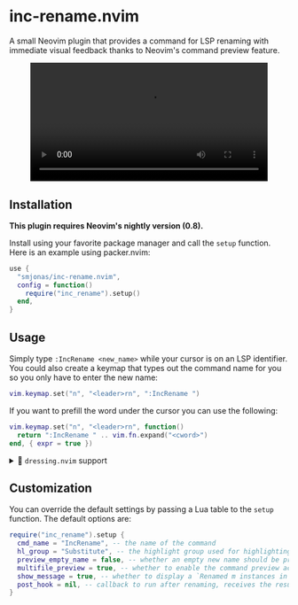 # inc-rename.nvim

A small Neovim plugin that provides a command for LSP renaming with immediate visual
feedback thanks to Neovim's command preview feature.

<div align="center">
<video src="https://user-images.githubusercontent.com/40792180/171936247-9a4af4f8-fcc6-4c0c-a230-5d65339cd29c.mp4" width="85%">
</div>

## Installation
**This plugin requires Neovim's nightly version (0.8).**

Install using your favorite package manager and call the `setup` function.
Here is an example using packer.nvim:
```lua
use {
  "smjonas/inc-rename.nvim",
  config = function()
    require("inc_rename").setup()
  end,
}
```

## Usage
Simply type `:IncRename <new_name>` while your cursor is on an LSP identifier.
You could also create a keymap that types out the command name for you so you only have to
enter the new name:
```lua
vim.keymap.set("n", "<leader>rn", ":IncRename ")
```
If you want to prefill the word under the cursor you can use the following:
```lua
vim.keymap.set("n", "<leader>rn", function()
  return ":IncRename " .. vim.fn.expand("<cword>")
end, { expr = true })
```

<details>
<summary>&#127800; <code>dressing.nvim</code> support</summary>

</br>If your are using [dressing.nvim](https://github.com/stevearc/dressing.nvim)
or a similar plugin that uses a separate buffer for typing the new name,
you can call the `rename` function that `inc-rename` provides:
```lua
require("inc_rename").rename(opts | nil)

-- To prefill the word under the cursor, pass a default value:
require("inc_rename").rename({ default = vim.fn.expand("<cword>") })
```

This function calls `vim.ui.input()` with the optional default input (which `dressing.nvim` hijacks)
and manages the highlighting in a more manual way (that means highlighting does not rely on Neovim's
command-preview feature).
> :warning: Note that highlighting will not work with the builtin `vim.ui.input` function
> because it is currently not possible to modify the buffer while the user is still typing
> in the command line.

The result should look something like this:
<div align="center">
<img src="https://user-images.githubusercontent.com/40792180/175773326-df2b6f92-9865-4fea-a08b-cbe89e5dd1b0.png">
</div>
</br>

> :bulb: Tip - try these `dressing.nvim` settings to position the input box above the
> cursor to not cover the word being renamed (thank you
> [@RaafatTurki](https://github.com/RaafatTurki) for the suggestion!):
```lua
require("dressing").setup {
  input = {
    override = function(conf)
      conf.col = -1
      conf.row = 0
      return conf
    end,
  },
}
```

</details>

## Customization
You can override the default settings by passing a Lua table to the `setup` function.
The default options are:
```lua
require("inc_rename").setup {
  cmd_name = "IncRename", -- the name of the command
  hl_group = "Substitute", -- the highlight group used for highlighting the identifier's new name
  preview_empty_name = false, -- whether an empty new name should be previewed; if false the command preview will be cancelled instead
  multifile_preview = true, -- whether to enable the command preview across multiple buffers
  show_message = true, -- whether to display a `Renamed m instances in n files` message after a rename operation
  post_hook = nil, -- callback to run after renaming, receives the result table (from LSP handler) as an argument
}
```
